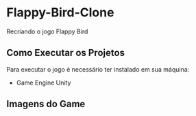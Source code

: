 # Flappy-Bird-Clone
Recriando o jogo Flappy Bird
<h2>Como Executar os Projetos</h2>
<p>Para executar o jogo é necessário ter instalado em sua máquina:</p>
<ul>
    <li>Game Engine Unity</li>
</ul>
<h2>Imagens do Game</h2>

